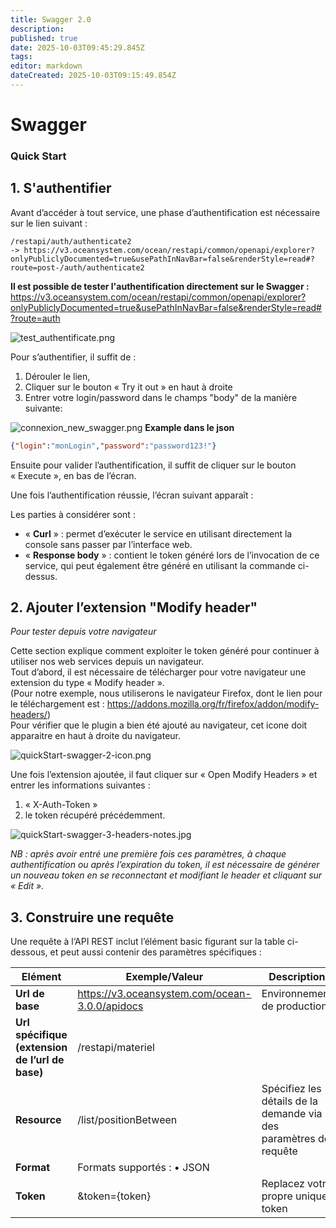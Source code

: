 ```yaml
---
title: Swagger 2.0
description: 
published: true
date: 2025-10-03T09:45:29.845Z
tags: 
editor: markdown
dateCreated: 2025-10-03T09:15:49.854Z
---
```


# Swagger

### Quick Start

## 1\. S'authentifier

Avant d’accéder à tout service, une phase d’authentification est nécessaire sur le lien suivant :

```
/restapi/auth/authenticate2
-> https://v3.oceansystem.com/ocean/restapi/common/openapi/explorer?onlyPubliclyDocumented=true&usePathInNavBar=false&renderStyle=read#?route=post-/auth/authenticate2
```

**Il est possible de tester l'authentification directement sur le Swagger :**
https://v3.oceansystem.com/ocean/restapi/common/openapi/explorer?onlyPubliclyDocumented=true&usePathInNavBar=false&renderStyle=read#?route=auth

![test_authentificate.png](/test_authentificate.png)

Pour s’authentifier, il suffit de :

1.  Dérouler le lien,
2.  Cliquer sur le bouton « Try it out » en haut à droite 
3.  Entrer votre login/password dans le champs "body" de la manière suivante:

![connexion_new_swagger.png](/connexion_new_swagger.png)
**Example dans le json** 
```JSON
{"login":"monLogin","password":"password123!"}
```

Ensuite pour valider l’authentification, il suffit de cliquer sur le bouton « Execute », en bas de l’écran.

Une fois l’authentification réussie, l’écran suivant apparaît :

Les parties à considérer sont :

-   « **Curl** » : permet d’exécuter le service en utilisant directement la console sans passer par l’interface web.
-   « **Response body** » : contient le token généré lors de l’invocation de ce service, qui peut également être généré en utilisant la commande ci-dessus.

## 2\. Ajouter l’extension "Modify header"

*Pour tester depuis votre navigateur*

Cette section explique comment exploiter le token généré pour continuer à utiliser nos web services depuis un navigateur.  
Tout d’abord, il est nécessaire de télécharger pour votre navigateur une extension du type « Modify header ».  
(Pour notre exemple, nous utiliserons le navigateur Firefox, dont le lien pour le téléchargement est : https://addons.mozilla.org/fr/firefox/addon/modify-headers/)  
Pour vérifier que le plugin a bien été ajouté au navigateur, cet icone doit apparaitre en haut à droite du navigateur.

![quickStart-swagger-2-icon.png](/quickStart-swagger-2-icon.png)

Une fois l’extension ajoutée, il faut cliquer sur « Open Modify Headers » et entrer les informations suivantes :

1.  « X-Auth-Token »
2.  le token récupéré précédemment.

![quickStart-swagger-3-headers-notes.jpg](/quickStart-swagger-3-headers-notes.jpg)

*NB : après avoir entré une première fois ces paramètres, à chaque authentification ou après l’expiration du token, il est nécessaire de générer un nouveau token en se reconnectant et modifiant le header et cliquant sur « Edit ».*

## 3\. Construire une requête

Une requête à l‘API REST inclut l’élément basic figurant sur la table ci-dessous, et peut aussi contenir des paramètres spécifiques :

| Elément | Exemple/Valeur | Description |
| --- | --- | --- |
| **Url de base** | https://v3.oceansystem.com/ocean-3.0.0/apidocs | Environnement de production |
| **Url spécifique (extension de l’url de base)** | /restapi/materiel |  |
| **Resource** | /list/positionBetween | Spécifiez les détails de la demande via des paramètres de requête |
| **Format** | Formats supportés : • JSON |  |
| **Token** | &token={token} | Replacez votre propre unique token |
